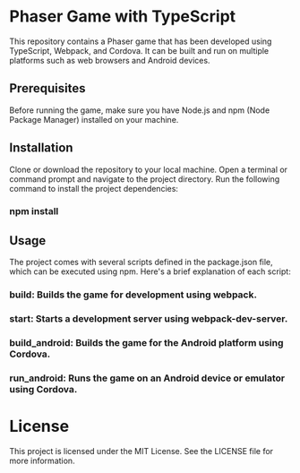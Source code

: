 # Phaser Game with TypeScript

This repository contains a Phaser game that has been developed using TypeScript, Webpack, and Cordova. It can be built and run on multiple platforms such as web browsers and Android devices.

## Prerequisites
Before running the game, make sure you have Node.js and npm (Node Package Manager) installed on your machine.

## Installation

Clone or download the repository to your local machine.
Open a terminal or command prompt and navigate to the project directory.
Run the following command to install the project dependencies:
### npm install

## Usage
The project comes with several scripts defined in the package.json file, which can be executed using npm. Here's a brief explanation of each script:

### build: Builds the game for development using webpack.
### start: Starts a development server using webpack-dev-server.
### build_android: Builds the game for the Android platform using Cordova.
### run_android: Runs the game on an Android device or emulator using Cordova.

# License
This project is licensed under the MIT License. See the LICENSE file for more information.
